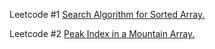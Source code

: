 Leetcode #1
<a href="https://leetcode.com/problems/binary-search/"> Search Algorithm for Sorted Array. </a>

Leetcode #2
<a href="https://leetcode.com/problems/peak-index-in-a-mountain-array/"> Peak Index in a Mountain Array. </a>
